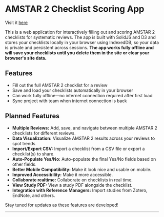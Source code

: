 # AMSTAR 2 Checklist Scoring App

Visit it [here](https://InfinityBowman.github.io/amstar2-checklist-scoring-app)

This is a web application for interactively filling out and scoring AMSTAR 2 checklists for systematic reviews. The app is built with SolidJS and D3 and stores your checklists locally in your browser using IndexedDB, so your data is private and persistent across sessions. **The app works fully offline and will save your checklists until you delete them in the site or clear your browser's site data.**

## Features

- Fill out the full AMSTAR 2 checklist for a review
- Save and load your checklists automatically in your browser
- Can work fully offline—no internet connection required after first load
- Sync project with team when internet connection is back

## Planned Features

- **Multiple Reviews:** Add, save, and navigate between multiple AMSTAR 2 checklists for different reviews.
- **Data Visualization:** Visualize AMSTAR 2 results across your reviews to spot trends.
- **Import/Export CSV:** Import a checklist from a CSV file or export a checklist(s) to share.
- **Auto-Populate Yes/No:** Auto-populate the final Yes/No fields based on other fields.
- **Better Mobile Compatibility:** Make it look nice and usable on mobile.
- **Improved Accessibility:** Make it more accessible.
- **Collaborate realtime:** Collaborate on checklists in real time.
- **View Study PDF:** View a study PDF alongside the checklist.
- **Integration with Reference Managers:** Import studies from Zotero, EndNote, and others.

Stay tuned for updates as these features are developed!

---
